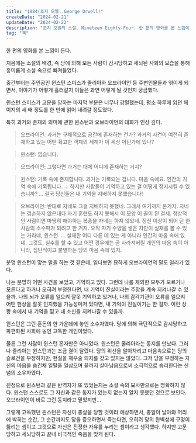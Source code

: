 ```yaml
---
title: "1984(조지 오웰, George Orwell)"
createDate: "2024-02-21"
updateDate: "2024-02-22"
description: "조지 오웰의 소설. Nineteen Eighty-Four. 한 편의 영화를 본 느낌이 든다. 특히 과거와 존재의 의미에 관한 윈스턴과 오브라이언의 대화가 인상 깊다."
tag: "책"
---
```


한 편의 영화를 본 느낌이 든다.

처음에는 소설의 배경, 즉 당에 의해 모든 사람이 감시당하고 세뇌된 사회의 모습을 통해 흥미롭게 소설 속으로 빠져들었다.

중간부터는 주인공인 윈스턴 스미스가 줄리아와 오브라이언 등 주변인물들과 엮이게 되면서, 이야기가 어떻게 흘러갈지 이들은 과연 어떻게 될 것인지 궁금했다.

윈스턴 스미스가 고문을 당하는 마지막 부분은 너무나 강렬했는데, 평소 하루에 읽던 페이지의 세 배 정도를 한 번에 읽어 내려갈 정도였다.

특히 과거와 존재의 의미에 관한 윈스턴과 오브라이언의 대화가 인상 깊다.

> 오브라이언: 과거는 구체적으로 공간에 존재하는 건가? 과거의 사건이 여전히 존재하고 있는 어떤 확고한 객체의 세계가 이 세상 어딘가에 있나?

> 윈스턴: 없습니다.

> 오브라이언: 그렇다면 과거는 대체 어디에 존재하는 거지?

> 윈스턴: 기록 속에 존재합니다. 과거는 기록되는 겁니다. 마음 속에요. 인간의 기억 속에 기록됩니다. ... 하지만 사람들이 기억하고 있는 걸 어떻게 정지시킬 수 있습니까? ... 결국 당신들은 내 기억을 지배하지 못했습니다!

> 오브라이언: 반대로 자네도 그걸 지배하지 못했네. 그래서 여기까지 온거지. 자네는 겸손하지 않은데다 자기 훈련도 하지 못해서 이 모양 이 꼴이 된 걸세. 정상적인 사람이면 마땅히 해야하는 복종을 자네는 하지 않았네. 정신 이상이 되어 단 한 사람의 소수파가 되려고 한 거지. 오직 자기 수양을 쌓은 자만이 실재를 볼 수 있는 거라네, 윈스턴. ... 실재란 어디 다른 데 있는 게 아니라 인간의 마음 속에 있네. 그것도, 실수를 할 수 있고 어떤 경우에는 곧 사라져버릴 개인의 마음 속이 아니라, 집단적이고 불멸하는 당의 마음 속에 있지.

분명 윈스턴이 맞는 말을 하는 것 같은데, 읽다보면 묘하게 오브라이언의 말도 일리가 있다.

나는 분명히 어떤 사건을 보았고, 기억하고 있다.
그런데 나를 제외한 모두가 모르거나 모른다고 하거나 오히려 부정한다면, 내 기억이 진실이라는 주장을 계속 지켜나갈 수 있을까.
나의 뇌가 오류를 일으켜 잘못 기억하고 있거나, 나의 감각기관이 오류를 일으켜 어떤 현상을 잘못 인지했을 가능성마저 있다면, 내 기억이 진실이기는 한 걸까.
이런 상황 속에서 내 기억을 믿고 내 소신을 지켜나갈 수 있을까.

윈스턴은 그런 혼돈의 한 가운데에 놓인 소수자였다.
당에 의해 극단적으로 감시당하고 파편화된 사회에 놓인 고독한 개인이었다.

물론 그런 사람이 윈스턴 혼자만은 아니었다. 윈스턴은 줄리아라는 동지를 만났다.
그러나 줄리아는 윈스턴과는 조금 결이 달랐다.
당의 위선을 알아차리고 마음속으로는 당의 슬로건을 부정하지만, 현실을 깨부술 의지를 갖고 있지는 않았다.
그저 당을 부정하는 자신의 마음을 숨긴채 일탈을 일삼으며 끝까지 살아남음으로써 소극적으로 승리한다는 신념의 소유자였다.

진정으로 윈스턴과 같은 반역자가 또 있었는지는 소설 속의 묘사만으로는 명확하지 않다.
윈스턴 스스로도 그 자신과 같은 동지가 있는지 없는지 알지 못했던 것으로 보인다.
오브라이언이 바로 그런 동지라고 믿었지만...

그렇게 고독했던 윈스턴은 자신이 총살을 당할 것이라 예상하면서,
총알이 날아와 머리에 박히는 순간, 그 순간까지도 당을 증오하면서 죽는다면,
오히려 당의 완벽성에 구멍이 뚫리는 셈이고 그것으로 자신은 진정한 자유를 누리는 셈이라고 생각했다.
하지만 고문당하고 세뇌당하고 끝내 비극적인 죽음을 맞게 된다.
